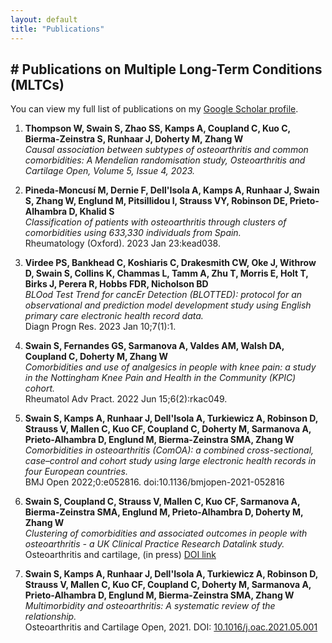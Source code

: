 ```yaml
---
layout: default
title: "Publications"
---
```


## # Publications on Multiple Long-Term Conditions (MLTCs)

You can view my full list of publications on my [Google Scholar profile](https://scholar.google.com/citations?user=KWVDiL8AAAAJ&hl=en).


1. **Thompson W, Swain S, Zhao SS, Kamps A, Coupland C, Kuo C, Bierma-Zeinstra S, Runhaar J, Doherty M, Zhang W**  
   *Causal association between subtypes of osteoarthritis and common comorbidities: A Mendelian randomisation study, Osteoarthritis and Cartilage Open, Volume 5, Issue 4, 2023.*

2. **Pineda-Moncusí M, Dernie F, Dell'Isola A, Kamps A, Runhaar J, Swain S, Zhang W, Englund M, Pitsillidou I, Strauss VY, Robinson DE, Prieto-Alhambra D, Khalid S**  
   *Classification of patients with osteoarthritis through clusters of comorbidities using 633,330 individuals from Spain.*  
   Rheumatology (Oxford). 2023 Jan 23:kead038.

3. **Virdee PS, Bankhead C, Koshiaris C, Drakesmith CW, Oke J, Withrow D, Swain S, Collins K, Chammas L, Tamm A, Zhu T, Morris E, Holt T, Birks J, Perera R, Hobbs FDR, Nicholson BD**  
   *BLOod Test Trend for cancEr Detection (BLOTTED): protocol for an observational and prediction model development study using English primary care electronic health record data.*  
   Diagn Progn Res. 2023 Jan 10;7(1):1.

4. **Swain S, Fernandes GS, Sarmanova A, Valdes AM, Walsh DA, Coupland C, Doherty M, Zhang W**  
   *Comorbidities and use of analgesics in people with knee pain: a study in the Nottingham Knee Pain and Health in the Community (KPIC) cohort.*  
   Rheumatol Adv Pract. 2022 Jun 15;6(2):rkac049.

5. **Swain S, Kamps A, Runhaar J, Dell'Isola A, Turkiewicz A, Robinson D, Strauss V, Mallen C, Kuo CF, Coupland C, Doherty M, Sarmanova A, Prieto-Alhambra D, Englund M, Bierma-Zeinstra SMA, Zhang W**  
   *Comorbidities in osteoarthritis (ComOA): a combined cross-sectional, case–control and cohort study using large electronic health records in four European countries.*  
   BMJ Open 2022;0:e052816. doi:10.1136/bmjopen-2021-052816

6. **Swain S, Coupland C, Strauss V, Mallen C, Kuo CF, Sarmanova A, Bierma-Zeinstra SMA, Englund M, Prieto-Alhambra D, Doherty M, Zhang W**  
   *Clustering of comorbidities and associated outcomes in people with osteoarthritis - a UK Clinical Practice Research Datalink study.*  
   Osteoarthritis and cartilage, (in press) [DOI link](https://doi.org/10.1016/j.joca.2021.12.013)

7. **Swain S, Kamps A, Runhaar J, Dell'Isola A, Turkiewicz A, Robinson D, Strauss V, Mallen C, Kuo CF, Coupland C, Doherty M, Sarmanova A, Prieto-Alhambra D, Englund M, Bierma-Zeinstra SMA, Zhang W**  
   *Multimorbidity and osteoarthritis: A systematic review of the relationship.*  
   Osteoarthritis and Cartilage Open, 2021. DOI: [10.1016/j.oac.2021.05.001](https://doi.org/10.1016/j.oac.2021.05.001)
